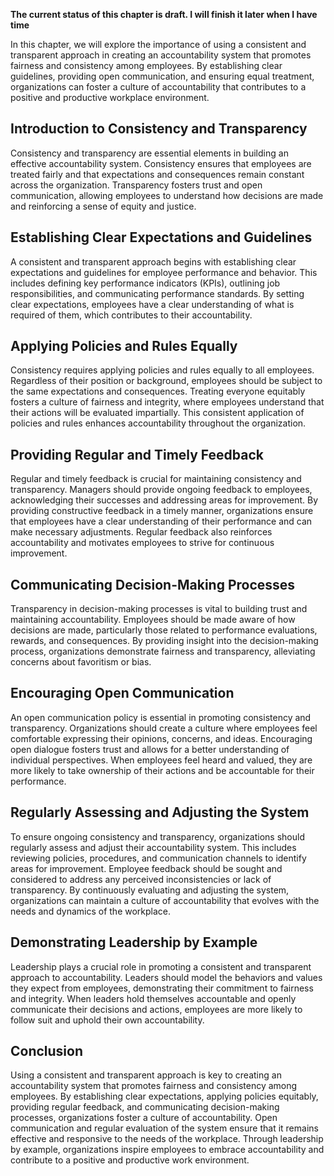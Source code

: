 **The current status of this chapter is draft. I will finish it later when I have time**

In this chapter, we will explore the importance of using a consistent and transparent approach in creating an accountability system that promotes fairness and consistency among employees. By establishing clear guidelines, providing open communication, and ensuring equal treatment, organizations can foster a culture of accountability that contributes to a positive and productive workplace environment.

**Introduction to Consistency and Transparency**
------------------------------------------------

Consistency and transparency are essential elements in building an effective accountability system. Consistency ensures that employees are treated fairly and that expectations and consequences remain constant across the organization. Transparency fosters trust and open communication, allowing employees to understand how decisions are made and reinforcing a sense of equity and justice.

**Establishing Clear Expectations and Guidelines**
--------------------------------------------------

A consistent and transparent approach begins with establishing clear expectations and guidelines for employee performance and behavior. This includes defining key performance indicators (KPIs), outlining job responsibilities, and communicating performance standards. By setting clear expectations, employees have a clear understanding of what is required of them, which contributes to their accountability.

**Applying Policies and Rules Equally**
---------------------------------------

Consistency requires applying policies and rules equally to all employees. Regardless of their position or background, employees should be subject to the same expectations and consequences. Treating everyone equitably fosters a culture of fairness and integrity, where employees understand that their actions will be evaluated impartially. This consistent application of policies and rules enhances accountability throughout the organization.

**Providing Regular and Timely Feedback**
-----------------------------------------

Regular and timely feedback is crucial for maintaining consistency and transparency. Managers should provide ongoing feedback to employees, acknowledging their successes and addressing areas for improvement. By providing constructive feedback in a timely manner, organizations ensure that employees have a clear understanding of their performance and can make necessary adjustments. Regular feedback also reinforces accountability and motivates employees to strive for continuous improvement.

**Communicating Decision-Making Processes**
-------------------------------------------

Transparency in decision-making processes is vital to building trust and maintaining accountability. Employees should be made aware of how decisions are made, particularly those related to performance evaluations, rewards, and consequences. By providing insight into the decision-making process, organizations demonstrate fairness and transparency, alleviating concerns about favoritism or bias.

**Encouraging Open Communication**
----------------------------------

An open communication policy is essential in promoting consistency and transparency. Organizations should create a culture where employees feel comfortable expressing their opinions, concerns, and ideas. Encouraging open dialogue fosters trust and allows for a better understanding of individual perspectives. When employees feel heard and valued, they are more likely to take ownership of their actions and be accountable for their performance.

**Regularly Assessing and Adjusting the System**
------------------------------------------------

To ensure ongoing consistency and transparency, organizations should regularly assess and adjust their accountability system. This includes reviewing policies, procedures, and communication channels to identify areas for improvement. Employee feedback should be sought and considered to address any perceived inconsistencies or lack of transparency. By continuously evaluating and adjusting the system, organizations can maintain a culture of accountability that evolves with the needs and dynamics of the workplace.

**Demonstrating Leadership by Example**
---------------------------------------

Leadership plays a crucial role in promoting a consistent and transparent approach to accountability. Leaders should model the behaviors and values they expect from employees, demonstrating their commitment to fairness and integrity. When leaders hold themselves accountable and openly communicate their decisions and actions, employees are more likely to follow suit and uphold their own accountability.

**Conclusion**
--------------

Using a consistent and transparent approach is key to creating an accountability system that promotes fairness and consistency among employees. By establishing clear expectations, applying policies equitably, providing regular feedback, and communicating decision-making processes, organizations foster a culture of accountability. Open communication and regular evaluation of the system ensure that it remains effective and responsive to the needs of the workplace. Through leadership by example, organizations inspire employees to embrace accountability and contribute to a positive and productive work environment.
